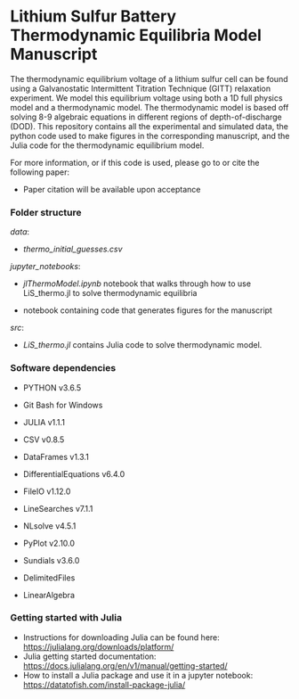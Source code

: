 # Lithium Sulfur Battery Thermodynamic Equilibria Model Manuscript
The thermodynamic equilibrium voltage of a lithium sulfur cell can be found using a Galvanostatic Intermittent Titration Technique (GITT) relaxation experiment. We model this equilibrium voltage using both a 1D full physics model and a thermodynamic model. The thermodynamic model is based off solving 8-9 algebraic equations in different regions of depth-of-discharge (DOD). This repository contains all the experimental and simulated data, the python code used to make figures in the corresponding manuscript, and the Julia code for the thermodynamic equilibrium model.

For more information, or if this code is used, please go to or cite the following paper:
- Paper citation will be available upon acceptance


### Folder structure
*data*:
- *thermo_initial_guesses.csv*


*jupyter_notebooks*:

- *jlThermoModel.ipynb* notebook that walks through how to use LiS_thermo.jl to solve thermodynamic equilibria

- notebook containing code that generates figures for the manuscript

*src*:
- *LiS_thermo.jl* contains Julia code to solve thermodynamic model.


### Software dependencies
 - PYTHON v3.6.5
 - Git Bash for Windows

 - JULIA v1.1.1
 - CSV v0.8.5
 - DataFrames v1.3.1
 - DifferentialEquations v6.4.0
 - FileIO v1.12.0
 - LineSearches v7.1.1
 - NLsolve v4.5.1
 - PyPlot v2.10.0
 - Sundials v3.6.0
 - DelimitedFiles
 - LinearAlgebra


### Getting started with Julia
- Instructions for downloading Julia can be found here: https://julialang.org/downloads/platform/
- Julia getting started documentation: https://docs.julialang.org/en/v1/manual/getting-started/
- How to install a Julia package and use it in a jupyter notebook: https://datatofish.com/install-package-julia/
